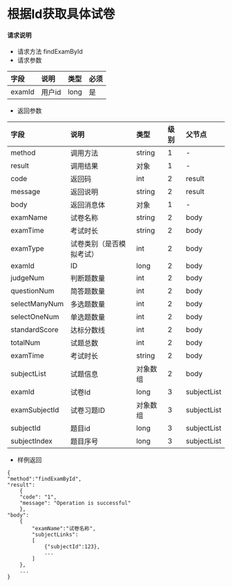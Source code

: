 # 根据Id获取具体试卷

#### **请求说明**

* 请求方法 findExamById
* 请求参数

| 字段 | 说明 | 类型 | 必须 |
| :--- | :--- | :--- | :--- |
| examId | 用户id | long | 是 |

* 返回参数

| 字段 | 说明 | 类型 | 级别 | 父节点 |
| :--- | :--- | :--- | :--- | :--- |
| method | 调用方法 | string | 1 | - |
| result | 调用结果 | 对象 | 1 | - |
| code | 返回码 | int | 2 | result |
| message | 返回说明 | string | 2 | result |
| body | 返回消息体 | 对象 | 1 | - |
| examName | 试卷名称 | string | 2 | body |
| examTime | 考试时长 | string | 2 | body |
| examType | 试卷类别（是否模拟考试） | int | 2 | body |
| examId | ID | long | 2 | body |
| judgeNum | 判断题数量 | int | 2 | body |
| questionNum| 简答题数量 | int | 2 | body |
| selectManyNum | 多选题数量 | int | 2 | body |
| selectOneNum | 单选题数量 | int | 2 | body |
| standardScore | 达标分数线 | int | 2 | body |
| totalNum | 试题总数 | int | 2 | body |
| examTime | 考试时长 | string | 2 | body |
| subjectList | 试题信息 | 对象数组 | 2 | body |
| examId | 试卷Id | long | 3 | subjectList|
| examSubjectId | 试卷习题ID | 对象数组 | 3 | subjectList|
| subjectId | 题目id | long | 3 | subjectList|
| subjectIndex | 题目序号 | long | 3 | subjectList|

* 样例返回

```
{
"method":"findExamById",
"result":
    {
    "code": "1",
    "message": "Operation is successful"
    },
"body":
    {
        "examName":"试卷名称",
        "subjectLinks":
        [
            {"subjectId":123},
            ...
        ]
    },
    ...
}
```



